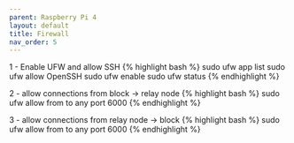 ```yaml
---
parent: Raspberry Pi 4
layout: default
title: Firewall
nav_order: 5
---
```


1 - Enable UFW and allow SSH
{% highlight bash %}
sudo ufw app list
sudo ufw allow OpenSSH
sudo ufw enable
sudo ufw status
{% endhighlight %}



2 - allow connections from block -> relay node
{% highlight bash %}
sudo ufw allow from <relaynode ip address> to any port 6000
{% endhighlight %}


3 - allow connections from relay node -> block
{% highlight bash %}
sudo ufw allow from <block ip address> to any port 6000
{% endhighlight %}

